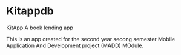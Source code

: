 # Kitappdb
KitApp A book lending app

This is an app created for the second year secong semester 
Mobile Application And Development project  (MADD) MOdule.

